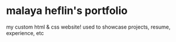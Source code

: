 # malaya heflin's portfolio
my custom html & css website! used to showcase projects, resume, experience, etc
